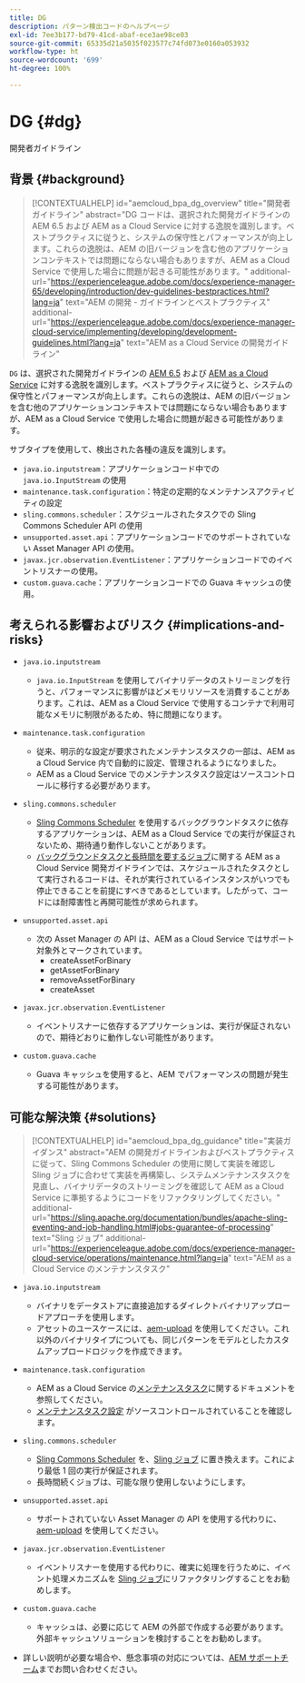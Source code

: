 ```yaml
---
title: DG
description: パターン検出コードのヘルプページ
exl-id: 7ee3b177-bd79-41cd-abaf-ece3ae98ce03
source-git-commit: 65335d21a5035f023577c74fd073e0160a053932
workflow-type: ht
source-wordcount: '699'
ht-degree: 100%

---
```


# DG {#dg}

開発者ガイドライン

## 背景 {#background}

>[!CONTEXTUALHELP]
>id="aemcloud_bpa_dg_overview"
>title="開発者ガイドライン"
>abstract="DG コードは、選択された開発ガイドラインの AEM 6.5 および AEM as a Cloud Service に対する逸脱を識別します。ベストプラクティスに従うと、システムの保守性とパフォーマンスが向上します。これらの逸脱は、AEM の旧バージョンを含む他のアプリケーションコンテキストでは問題にならない場合もありますが、AEM as a Cloud Service で使用した場合に問題が起きる可能性があります。"
>additional-url="https://experienceleague.adobe.com/docs/experience-manager-65/developing/introduction/dev-guidelines-bestpractices.html?lang=ja" text="AEM の開発 - ガイドラインとベストプラクティス"
>additional-url="https://experienceleague.adobe.com/docs/experience-manager-cloud-service/implementing/developing/development-guidelines.html?lang=ja" text="AEM as a Cloud Service の開発ガイドライン"


`DG` は、選択された開発ガイドラインの [AEM 6.5](https://experienceleague.adobe.com/docs/experience-manager-65/developing/introduction/dev-guidelines-bestpractices.html?lang=ja) および [AEM as a Cloud Service](https://experienceleague.adobe.com/docs/experience-manager-cloud-service/implementing/developing/development-guidelines.html?lang=ja) に対する逸脱を識別します。ベストプラクティスに従うと、システムの保守性とパフォーマンスが向上します。これらの逸脱は、AEM の旧バージョンを含む他のアプリケーションコンテキストでは問題にならない場合もありますが、AEM as a Cloud Service で使用した場合に問題が起きる可能性があります。

サブタイプを使用して、検出された各種の違反を識別します。

* `java.io.inputstream`：アプリケーションコード中での `java.io.InputStream` の使用
* `maintenance.task.configuration`：特定の定期的なメンテナンスアクティビティの設定
* `sling.commons.scheduler`：スケジュールされたタスクでの Sling Commons Scheduler API の使用
* `unsupported.asset.api`：アプリケーションコードでのサポートされていない Asset Manager API の使用。
* `javax.jcr.observation.EventListener`：アプリケーションコードでのイベントリスナーの使用。
* `custom.guava.cache`：アプリケーションコードでの Guava キャッシュの使用。

## 考えられる影響およびリスク {#implications-and-risks}

* `java.io.inputstream`
   * `java.io.InputStream` を使用してバイナリデータのストリーミングを行うと、パフォーマンスに影響がほどメモリリソースを消費することがあります。これは、AEM as a Cloud Service で使用するコンテナで利用可能なメモリに制限があるため、特に問題になります。

* `maintenance.task.configuration`
   * 従来、明示的な設定が要求されたメンテナンスタスクの一部は、AEM as a Cloud Service 内で自動的に設定、管理されるようになりました。
   * AEM as a Cloud Service でのメンテナンスタスク設定はソースコントロールに移行する必要があります。

* `sling.commons.scheduler`
   * [Sling Commons Scheduler](https://sling.apache.org/documentation/bundles/scheduler-service-commons-scheduler.html) を使用するバックグラウンドタスクに依存するアプリケーションは、AEM as a Cloud Service での実行が保証されないため、期待通り動作しないことがあります。
   * [バックグラウンドタスクと長時間を要するジョブ](https://experienceleague.adobe.com/docs/experience-manager-cloud-service/implementing/developing/development-guidelines.html?lang=ja#background-tasks-and-long-running-jobs)に関する AEM as a Cloud Service 開発ガイドラインでは、スケジュールされたタスクとして実行されるコードは、それが実行されているインスタンスがいつでも停止できることを前提にすべきであるとしています。したがって、コードには耐障害性と再開可能性が求められます。

* `unsupported.asset.api`
   * 次の Asset Manager の API は、AEM as a Cloud Service ではサポート対象外とマークされています。
      * createAssetForBinary
      * getAssetForBinary
      * removeAssetForBinary
      * createAsset

* `javax.jcr.observation.EventListener`
   * イベントリスナーに依存するアプリケーションは、実行が保証されないので、期待どおりに動作しない可能性があります。

* `custom.guava.cache`
   * Guava キャッシュを使用すると、AEM でパフォーマンスの問題が発生する可能性があります。


## 可能な解決策 {#solutions}

>[!CONTEXTUALHELP]
>id="aemcloud_bpa_dg_guidance"
>title="実装ガイダンス"
>abstract="AEM の開発ガイドラインおよびベストプラクティスに従って、Sling Commons Scheduler の使用に関して実装を確認し Sling ジョブに合わせて実装を再構築し、システムメンテナンスタスクを見直し、バイナリデータのストリーミングを確認して AEM as a Cloud Service に準拠するようにコードをリファクタリングしてください。"
>additional-url="https://sling.apache.org/documentation/bundles/apache-sling-eventing-and-job-handling.html#jobs-guarantee-of-processing" text="Sling ジョブ"
>additional-url="https://experienceleague.adobe.com/docs/experience-manager-cloud-service/operations/maintenance.html?lang=ja" text="AEM as a Cloud Service のメンテナンスタスク"

* `java.io.inputstream`
   * バイナリをデータストアに直接追加するダイレクトバイナリアップロードアプローチを使用します。
   * アセットのユースケースには、[aem-upload](https://github.com/adobe/aem-upload) を使用してください。これ以外のバイナリタイプについても、同じパターンをモデルとしたカスタムアップロードロジックを作成できます。

* `maintenance.task.configuration`
   * AEM as a Cloud Service の[メンテナンスタスク](https://experienceleague.adobe.com/docs/experience-manager-cloud-service/operations/maintenance.html?lang=ja)に関するドキュメントを参照してください。
   * [メンテナンスタスク設定](https://experienceleague.adobe.com/docs/experience-manager-cloud-service/implementing/deploying/overview.html?lang=ja#maintenance-tasks-configuration-in-source-control) がソースコントロールされていることを確認します。

* `sling.commons.scheduler`
   * [Sling Commons Scheduler](https://sling.apache.org/documentation/bundles/scheduler-service-commons-scheduler.html) を、[Sling ジョブ](https://sling.apache.org/documentation/bundles/apache-sling-eventing-and-job-handling.html#jobs-guarantee-of-processing) に置き換えます。これにより最低 1 回の実行が保証されます。
   * 長時間続くジョブは、可能な限り使用しないようにします。

* `unsupported.asset.api`
   * サポートされていない Asset Manager の API を使用する代わりに、[aem-upload](https://github.com/adobe/aem-upload) を使用してください。

* `javax.jcr.observation.EventListener`
   * イベントリスナーを使用する代わりに、確実に処理を行うために、イベント処理メカニズムを [Sling ジョブ](https://sling.apache.org/documentation/bundles/apache-sling-eventing-and-job-handling.html#jobs-guarantee-of-processing)にリファクタリングすることをお勧めします。

* `custom.guava.cache`
   * キャッシュは、必要に応じて AEM の外部で作成する必要があります。外部キャッシュソリューションを検討することをお勧めします。
* 詳しい説明が必要な場合や、懸念事項の対応については、[AEM サポートチーム](https://helpx.adobe.com/jp/enterprise/using/support-for-experience-cloud.html)までお問い合わせください。

